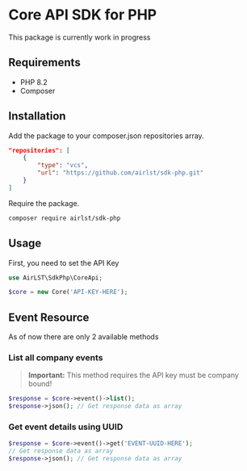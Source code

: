 # Core API SDK for PHP
This package is currently work in progress

## Requirements
- PHP 8.2
- Composer

## Installation
Add the package to your composer.json repositories array.
``` json
"repositories": [
    {
        "type": "vcs",
        "url": "https://github.com/airlst/sdk-php.git"
    }
]
```
Require the package.
``` bash
composer require airlst/sdk-php
```

## Usage
First, you need to set the API Key
``` php
use AirLST\SdkPhp\CoreApi;

$core = new Core('API-KEY-HERE');
```

## Event Resource
As of now there are only 2 available methods

### List all company events
> **Important:** This method requires the API key must be company bound!

``` php
$response = $core->event()->list();
$response->json(); // Get response data as array
```

### Get event details using UUID
``` php
$response = $core->event()->get('EVENT-UUID-HERE');
// Get response data as array
$response->json(); // Get response data as array
```

